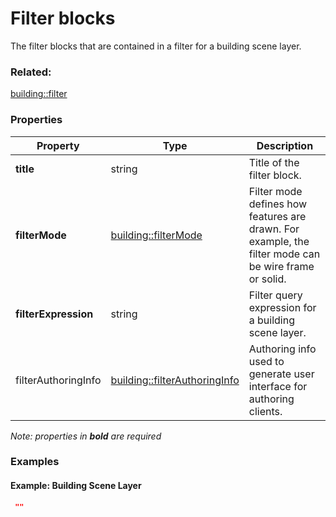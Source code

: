 # Filter blocks

The filter blocks that are contained in a filter for a building scene layer.

### Related:

[building::filter](filter.md)
### Properties

| Property | Type | Description |
| --- | --- | --- |
| **title** | string | Title of the filter block. |
| **filterMode** | [building::filterMode](filterMode.md) | Filter mode defines how features are drawn. For example, the filter mode can be wire frame or solid. |
| **filterExpression** | string | Filter query expression for a building scene layer. |
| filterAuthoringInfo | [building::filterAuthoringInfo](filterAuthoringInfo.md) | Authoring info used to generate user interface for authoring clients. |

*Note: properties in **bold** are required*

### Examples 

#### Example: Building Scene Layer 

```json
 "" 
```

